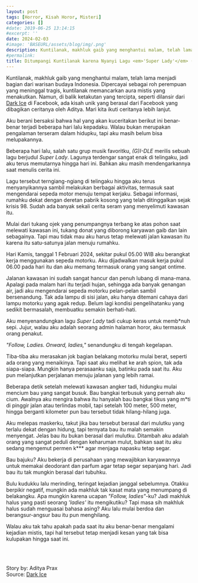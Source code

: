```yaml
---
layout: post
tags: [Horror, Kisah Horor, Misteri]
categories: []
#date: 2019-06-25 13:14:15
#excerpt: ''
date: 2024-02-03
#image: 'BASEURL/assets/blog/img/.png'
description: Kuntilanak, makhluk gaib yang menghantui malam, telah lama menjadi bagian dari warisan budaya Indonesia. Dipercayai sebagai roh perempuan yang meninggal tragis, kuntilanak memancarkan aura mistis yang menakutkan. Namun, di balik ketakutan yang tercipta..
#permalink:
title: Ditumpangi Kuntilanak karena Nyanyi Lagu <em>'Super Lady'</em> (G)I-DLE
---
```





Kuntilanak, makhluk gaib yang menghantui malam, telah lama menjadi bagian dari warisan budaya Indonesia. Dipercayai sebagai roh perempuan yang meninggal tragis, kuntilanak memancarkan aura mistis yang menakutkan. Namun, di balik ketakutan yang tercipta, seperti dilansir dari [Dark Ice](https://www.facebook.com/100050244950284/posts/pfbid032ATnV891sb6PUz6TWShZkYeYcz3myBtHCNnBcDDZH4urWcktuSvS9DDkEB2fCyWWl/) di Facebook, ada kisah unik yang berasal dari Facebook yang dibagikan ceritanya oleh Aditya. Mari kita ikuti ceritanya lebih lanjut.

Aku berani bersaksi bahwa hal yang akan kuceritakan berikut ini benar-benar terjadi beberapa hari lalu kepadaku. Walau bukan merupakan pengalaman terseram dalam hidupku, tapi aku masih belum bisa melupakannya.

Beberapa hari lalu, salah satu grup musik favoritku, _(G)I-DLE_ merilis sebuah lagu berjudul _Super Lady_. Lagunya terdengar sangat enak di telingaku, jadi aku terus memutarnya hingga hari ini. Bahkan aku masih mendengarkannya saat menulis cerita ini.

Lagu tersebut terngiang-ngiang di telingaku hingga aku terus menyanyikannya sambil melakukan berbagai aktivitas, termasuk saat mengendarai sepeda motor menuju tempat kerjaku. Sebagai informasi, rumahku dekat dengan deretan pabrik kosong yang telah ditinggalkan sejak krisis 98. Sudah ada banyak sekali cerita seram yang menyelimuti kawasan itu. 

Mulai dari tukang ojek yang penumpangnya terbang ke atas pohon saat melewati kawasan ini, tukang donat yang diborong karyawan gaib dan lain sebagainya. Tapi mau tidak mau aku harus tetap melewati jalan kawasan itu karena itu satu-satunya jalan menuju rumahku.

Hari Kamis, tanggal 1 Februari 2024, sekitar pukul 05.00 WIB aku berangkat kerja menggunakan sepeda motorku. Aku dijadwalkan masuk kerja pukul 06.00 pada hari itu dan aku memang termasuk orang yang sangat ontime.

Jalanan kawasan ini sudah sangat hancur dan penuh lubang di mana-mana. Apalagi pada malam hari itu terjadi hujan, sehingga ada banyak genangan air, jadi aku mengendarai sepeda motorku pelan-pelan sambil bersenandung. Tak ada lampu di sisi jalan, aku hanya ditemani cahaya dari lampu motorku yang agak redup. Belum lagi kondisi pengelihatanku yang sedikit bermasalah, membuatku semakin berhati-hati.

Aku menyenandungkan lagu _Super Lady_ tadi cukup keras untuk memb*nuh sepi. Jujur, walau aku adalah seorang admin halaman horor, aku termasuk orang penakut.

_"Follow, Ladies. Onward, ladies,"_ senandungku di tengah kegelapan.

Tiba-tiba aku merasakan jok bagian belakang motorku mulai berat, seperti ada orang yang menaikinya. Tapi saat aku melihat ke arah spion, tak ada siapa-siapa. Mungkin hanya perasaanku saja, batinku pada saat itu. Aku pun melanjutkan perjalanan menuju jalanan yang lebih ramai.

Beberapa detik setelah melewati kawasan angker tadi, hidungku mulai mencium bau yang sangat busuk. Bau bangkai terbusuk yang pernah aku cium. Awalnya aku mengira bahwa itu hanyalah bau bangkai tikus yang m*ti di pinggir jalan atau terlindas mobil, tapi setelah 100 meter, 500 meter, hingga berganti kilometer pun bau tersebut tidak hilang-hilang juga.

Aku melepas maskerku, takut jika bau tersebut berasal dari mulutku yang terlalu dekat dengan hidung, tapi ternyata bau itu malah semakin menyengat. Jelas bau itu bukan berasal dari mulutku. Ditambah aku adalah orang yang sangat peduli dengan keharuman mulut, bahkan saat itu aku sedang mengemut permen k*** agar menjaga napasku tetap segar.

Bau bajuku? Aku bekerja di perusahaan yang mewajibkan karyawannya untuk memakai deodorant dan parfum agar tetap segar sepanjang hari. Jadi bau itu tak mungkin berasal dari tubuhku.

Bulu kudukku lalu merinding, teringat kejadian janggal sebelumnya. Otakku berpikir negatif, mungkin ada makhluk tak kasat mata yang menumpang di belakangku. Apa mungkin karena ucapan _"Follow, ladies"_-ku? Jadi makhluk halus yang pasti seorang _'ladies'_ itu mengikutiku? Tapi masa sih makhluk halus sudah menguasai bahasa asing? Aku lalu mulai berdoa dan berangsur-angsur bau itu pun menghilang.

Walau aku tak tahu apakah pada saat itu aku benar-benar mengalami kejadian mistis, tapi hal tersebut tetap menjadi kesan yang tak bisa kulupakan hingga saat ini.





<br>
<br>

Story by: Aditya Prax<br>
Source: [Dark Ice](https://www.facebook.com/100050244950284/posts/pfbid032ATnV891sb6PUz6TWShZkYeYcz3myBtHCNnBcDDZH4urWcktuSvS9DDkEB2fCyWWl/)
